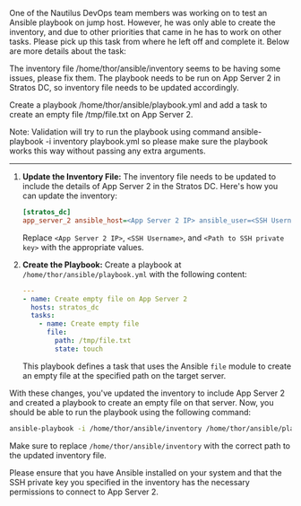 One of the Nautilus DevOps team members was working on to test an Ansible playbook on jump host. However, he was only able to create the inventory, and due to other priorities that came in he has to work on other tasks. Please pick up this task from where he left off and complete it. Below are more details about the task:

The inventory file /home/thor/ansible/inventory seems to be having some issues, please fix them. The playbook needs to be run on App Server 2 in Stratos DC, so inventory file needs to be updated accordingly.


Create a playbook /home/thor/ansible/playbook.yml and add a task to create an empty file /tmp/file.txt on App Server 2.


Note: Validation will try to run the playbook using command ansible-playbook -i inventory playbook.yml so please make sure the playbook works this way without passing any extra arguments.

-------


1. **Update the Inventory File:**
   The inventory file needs to be updated to include the details of App Server 2 in the Stratos DC. Here's how you can update the inventory:

   ```ini
   [stratos_dc]
   app_server_2 ansible_host=<App Server 2 IP> ansible_user=<SSH Username> ansible_ssh_private_key_file=<Path to SSH private key>
   ```

   Replace `<App Server 2 IP>`, `<SSH Username>`, and `<Path to SSH private key>` with the appropriate values.

2. **Create the Playbook:**
   Create a playbook at `/home/thor/ansible/playbook.yml` with the following content:

   ```yaml
   ---
   - name: Create empty file on App Server 2
     hosts: stratos_dc
     tasks:
       - name: Create empty file
         file:
           path: /tmp/file.txt
           state: touch
   ```

   This playbook defines a task that uses the Ansible `file` module to create an empty file at the specified path on the target server.

With these changes, you've updated the inventory to include App Server 2 and created a playbook to create an empty file on that server. Now, you should be able to run the playbook using the following command:

```bash
ansible-playbook -i /home/thor/ansible/inventory /home/thor/ansible/playbook.yml
```

Make sure to replace `/home/thor/ansible/inventory` with the correct path to the updated inventory file.

Please ensure that you have Ansible installed on your system and that the SSH private key you specified in the inventory has the necessary permissions to connect to App Server 2.